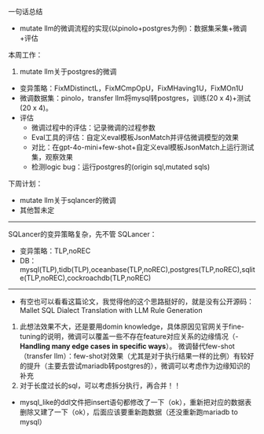一句话总结

* mutate llm的微调流程的实现(以pinolo+postgres为例)：数据集采集+微调+评估

本周工作：
1. mutate llm关于postgres的微调
* 变异策略：FixMDistinctL，FixMCmpOpU，FixMHaving1U，FixMOn1U
* 微调数据集：pinolo，transfer llm将mysql转postgres，训练(20 x 4)+测试(20 x 4)。
* 评估
	* 微调过程中的评估：记录微调的过程参数
	* Eval工具的评估：自定义eval模板JsonMatch并评估微调模型的效果
	* 对比：在gpt-4o-mini+few-shot+自定义eval模板JsonMatch上运行测试集，观察效果
	* 检测logic bug：运行postgres的(origin sql,mutated sqls)

下周计划：
* mutate llm关于sqlancer的微调
* 其他暂未定




---

SQLancer的变异策略复杂，先不管
SQLancer：
* 变异策略：TLP,noREC
* DB：mysql(TLP),tidb(TLP),oceanbase(TLP,noREC),postgres(TLP,noREC),sqlite(TLP,noREC),cockroachdb(TLP,noREC)

---
* 有空也可以看看这篇论文，我觉得他的这个思路挺好的，就是没有公开源码：Mallet SQL Dialect Translation with LLM Rule Generation


1. 此想法效果不大，还是要用domin knowledge，具体原因见官网关于fine-tuning的说明，微调可以覆盖一些不存在feature对应关系的边缘情况（- **Handling many edge cases in specific ways**）。      微调替代few-shot（transfer llm）：few-shot对效果（尤其是对于执行结果一样的比例）有较好的提升（主要去尝试mariadb转postgres的），微调可以考虑作为边缘知识的补充
2. 对于长度过长的sql，可以考虑拆分执行，再合并！！

* mysql_like的ddl文件把insert语句都修改了一下（ok），重新把对应的数据表删除又建了一下（ok），后面应该要重新跑数据（还没重新跑mariadb to mysql）